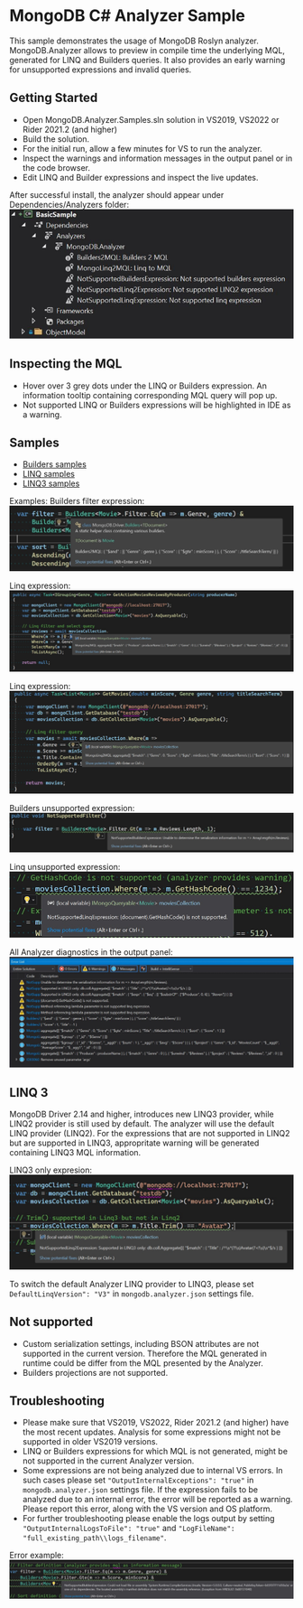 ﻿MongoDB C# Analyzer Sample
=================

This sample demonstrates the usage of MongoDB Roslyn analyzer. MongoDB.Analyzer allows to preview in compile time the underlying MQL, generated for LINQ and Builders queries. It also provides an early warning for unsupported expressions and invalid queries.

Getting Started
---------------
* Open MongoDB.Analyzer.Samples.sln solution in VS2019, VS2022 or Rider 2021.2 (and higher)
* Build the solution.
* For the initial run, allow a few minutes for VS to run the analyzer.
* Inspect the warnings and information messages in the output panel or in the code browser.
* Edit LINQ and Builder expressions and inspect the live updates.

After successful install, the analyzer should appear under Dependencies/Analyzers folder:
![Kiku](images/analyzer_dep.jpg)

Inspecting the MQL
-----------------
* Hover over 3 grey dots under the LINQ or Builders expression. An information tooltip containing corresponding MQL query will pop up.
* Not supported LINQ or Builders expressions will be highlighted in IDE as a warning.

Samples
-------
* [Builders samples](BasicSample/BuildersSample.cs)
* [LINQ samples](BasicSample/LinqSample.cs)
* [LINQ3 samples](BasicSample/Linq3Sample.cs)

Examples:
Builders filter expression:
![Kiku](images/builders_1.jpg)

Linq expression:
![Kiku](images/linq2_1.jpg)

Linq expression:
![Kiku](images/linq2_2.jpg)

Builders unsupported expression:
![Kiku](images/builders_warning.jpg)

Linq unsupported expression:
![Kiku](images/linq_warning.jpg)

All Analyzer diagnostics in the output panel:
![Kiku](images/output_panel.jpg)


LINQ 3
------
MongoDB Driver 2.14 and higher, introduces new LINQ3 provider, while LINQ2 provider is still used by default. The analyzer will use the default LINQ provider (LINQ2).
For the expressions that are not supported in LINQ2 but are supported in LINQ3, appropritate warning will be generated containing LINQ3 MQL information.

LINQ3 only expresion:
![Kiku](images/linq3_1.jpg)

To switch the default Analyzer LINQ provider to LINQ3, please set ```DefaultLinqVersion": "V3"``` in ```mongodb.analyzer.json``` settings file.

Not supported
-------------
* Custom serialization settings, including BSON attributes are not supported in the current version. Therefore the MQL generated in runtime could be differ from the MQL presented by the Analyzer.
* Builders projections are not supported.

Troubleshooting
--------------
* Please make sure that VS2019, VS2022, Rider 2021.2 (and higher) have the most recent updates. Analysis for some expressions might not be supported in older VS2019 versions.
* LINQ or Builders expressions for which MQL is not generated, might be not supported in the current Analyzer version.
* Some expressions are not being analyzed due to internal VS errors. In such cases please set ```"OutputInternalExceptions": "true"``` in ```mongodb.analyzer.json``` settings file. If the expression fails to be analyzed due to an internal error, the error will be reported as a warning. Please report this error, along with the VS version and OS platform.
* For further troubleshooting please enable the logs output by setting ```"OutputInternalLogsToFile": "true"``` and ```"LogFileName": "full_existing_path\\logs_filename"```.

Error example:
![Kiku](images/error.jpg)
